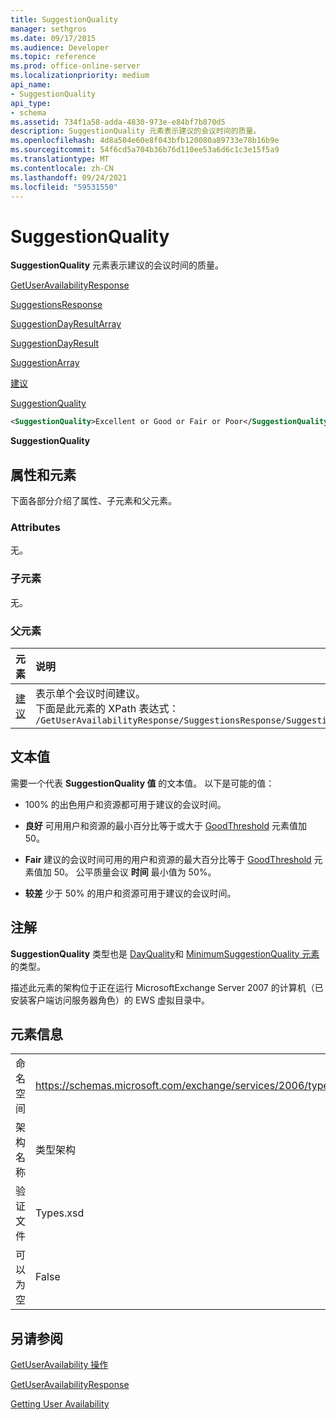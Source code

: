 ```yaml
---
title: SuggestionQuality
manager: sethgros
ms.date: 09/17/2015
ms.audience: Developer
ms.topic: reference
ms.prod: office-online-server
ms.localizationpriority: medium
api_name:
- SuggestionQuality
api_type:
- schema
ms.assetid: 734f1a58-adda-4830-973e-e84bf7b870d5
description: SuggestionQuality 元素表示建议的会议时间的质量。
ms.openlocfilehash: 4d8a504e60e8f043bfb120080a89733e78b16b9e
ms.sourcegitcommit: 54f6cd5a704b36b76d110ee53a6d6c1c3e15f5a9
ms.translationtype: MT
ms.contentlocale: zh-CN
ms.lasthandoff: 09/24/2021
ms.locfileid: "59531550"
---
```

# <a name="suggestionquality"></a>SuggestionQuality

**SuggestionQuality** 元素表示建议的会议时间的质量。 
  
[GetUserAvailabilityResponse](getuseravailabilityresponse.md)
  
[SuggestionsResponse](suggestionsresponse.md)
  
[SuggestionDayResultArray](suggestiondayresultarray.md)
  
[SuggestionDayResult](suggestiondayresult.md)
  
[SuggestionArray](suggestionarray.md)
  
[建议](suggestion.md)
  
[SuggestionQuality](suggestionquality.md)
  
```xml
<SuggestionQuality>Excellent or Good or Fair or Poor</SuggestionQuality>
```

 **SuggestionQuality**
## <a name="attributes-and-elements"></a>属性和元素

下面各部分介绍了属性、子元素和父元素。
  
### <a name="attributes"></a>Attributes

无。
  
### <a name="child-elements"></a>子元素

无。
  
### <a name="parent-elements"></a>父元素

|**元素**|**说明**|
|:-----|:-----|
|[建议](suggestion.md) <br/> |表示单个会议时间建议。  <br/> 下面是此元素的 XPath 表达式：   <br/>  `/GetUserAvailabilityResponse/SuggestionsResponse/SuggestionDayResultArray/SuggestionDayResult[i]/SuggestionArray/Suggestion[i]` <br/> |
   
## <a name="text-value"></a>文本值

需要一个代表 **SuggestionQuality 值** 的文本值。 以下是可能的值： 
  
-  100% 的出色用户和资源都可用于建议的会议时间。 
    
- **良好** 可用用户和资源的最小百分比等于或大于 [GoodThreshold](goodthreshold.md) 元素值加 50。 
    
- **Fair** 建议的会议时间可用的用户和资源的最大百分比等于 [GoodThreshold](goodthreshold.md) 元素值加 50。 公平质量会议 **时间** 最小值为 50%。 
    
- **较差** 少于 50% 的用户和资源可用于建议的会议时间。 
    
## <a name="remarks"></a>注解

**SuggestionQuality** 类型也是 [DayQuality](dayquality.md)和 [MinimumSuggestionQuality 元素](minimumsuggestionquality.md)的类型。 
  
描述此元素的架构位于正在运行 MicrosoftExchange Server 2007 的计算机（已安装客户端访问服务器角色）的 EWS 虚拟目录中。
  
## <a name="element-information"></a>元素信息

|||
|:-----|:-----|
|命名空间  <br/> |https://schemas.microsoft.com/exchange/services/2006/types  <br/> |
|架构名称  <br/> |类型架构  <br/> |
|验证文件  <br/> |Types.xsd  <br/> |
|可以为空  <br/> |False  <br/> |
   
## <a name="see-also"></a>另请参阅



[GetUserAvailability 操作](getuseravailability-operation.md)
  
[GetUserAvailabilityResponse](getuseravailabilityresponse.md)


[Getting User Availability](https://msdn.microsoft.com/library/d4133fcb-9b0f-4e6b-aadf-a389da83516a%28Office.15%29.aspx)

